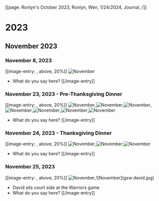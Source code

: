 [[page: Ronlyn's October 2023, Ronlyn, Wen, 1/24/2024, Journal,  /]]
# 2023
## November 2023
### November 8, 2023
[[image-entry: , above, 20%]]
![November](PXL_20231108_185656368.MP.jpg)
* What do you say here?
[[/image-entry]]
### November 23, 2023 - Pre-Thanksgiving Dinner
[[image-entry: , above, 20%]]
![November](PXL_20231123_001950741.MP.jpg),![November](PXL_20231123_002011531.MP.jpg),![November](PXL_20231123_010633817.MP.jpg),![November](PXL_20231123_011809676.jpg),![November](PXL_20231123_012029375.jpg),![November](PXL_20231123_012543166.MP.jpg),![November](PXL_20231123_025131899.MPa.jpg)
* What do you say here?
[[/image-entry]]
### November 24, 2023 - Thanksgiving Dinner
[[image-entry: , above, 20%]]
![November](PXL_20231124_000222150.MP.jpg),![November](PXL_20231124_035613465.MP.jpg),![November](PXL_20231124_061842141.MP.jpg)
* What do you say here?
[[/image-entry]]
### November 25, 2023
[[image-entry: , above, 20%]]
![November](PXL_20231125_224948923.MP.jpg),![November](gsw david.jpg)
* David sits court side at the Warriors game
* What do you say here?
[[/image-entry]]